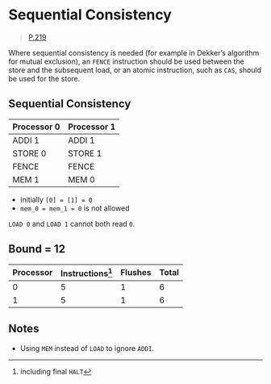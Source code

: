 # Sequential Consistency

> [P.219](https://www.amd.com/system/files/TechDocs/24593.pdf#page=219)

Where sequential consistency is needed (for example in Dekker’s algorithm for mutual exclusion), an `FENCE` instruction should be used between the store and the subsequent load, or an atomic instruction, such as `CAS`, should be used for the store.

## Sequential Consistency

| Processor 0 | Processor 1 |
| ----------- | ----------- |
| ADDI 1      | ADDI 1      |
| STORE 0     | STORE 1     |
| FENCE       | FENCE       |
| MEM 1       | MEM 0       |

* initially `[0] = [1] = 0`
* `mem_0 = mem_1 = 0` is not allowed

`LOAD 0` and `LOAD 1` cannot both read `0`.

## Bound = 12

| Processor | Instructions[^1]  | Flushes | Total |
| --------- | ----------------  | ------- | ----- |
| 0         | 5                 | 1       | 6     |
| 1         | 5                 | 1       | 6     |

[^1]: including final `HALT`

## Notes

* Using `MEM` instead of `LOAD` to ignore `ADDI`.
